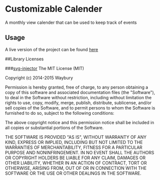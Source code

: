 # Customizable Calender
A monthly view calender that can be used to keep track of events

## Usage
A live version of the project can be found [here](https://agray5.github.io/CustomizableCalender)


##Library Licenses

###[svg-injector](https://github.com/iconic/SVGInjector)
The MIT License (MIT)

Copyright (c) 2014-2015 Waybury

Permission is hereby granted, free of charge, to any person obtaining a copy of this software and associated documentation files (the "Software"), to deal in the Software without restriction, including without limitation the rights to use, copy, modify, merge, publish, distribute, sublicense, and/or sell copies of the Software, and to permit persons to whom the Software is furnished to do so, subject to the following conditions:

The above copyright notice and this permission notice shall be included in all copies or substantial portions of the Software.

THE SOFTWARE IS PROVIDED "AS IS", WITHOUT WARRANTY OF ANY KIND, EXPRESS OR IMPLIED, INCLUDING BUT NOT LIMITED TO THE WARRANTIES OF MERCHANTABILITY, FITNESS FOR A PARTICULAR PURPOSE AND NONINFRINGEMENT. IN NO EVENT SHALL THE AUTHORS OR COPYRIGHT HOLDERS BE LIABLE FOR ANY CLAIM, DAMAGES OR OTHER LIABILITY, WHETHER IN AN ACTION OF CONTRACT, TORT OR OTHERWISE, ARISING FROM, OUT OF OR IN CONNECTION WITH THE SOFTWARE OR THE USE OR OTHER DEALINGS IN THE SOFTWARE.
